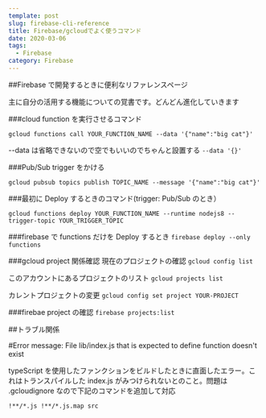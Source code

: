 ```yaml
---
template: post
slug: firebase-cli-reference
title: Firebase/gcloudでよく使うコマンド
date: 2020-03-06
tags:
  - Firebase
category: Firebase
---
```


##Firebase で開発するときに便利なリファレンスページ

主に自分の活用する機能についての覚書です。どんどん進化していきます

###cloud function を実行させるコマンド

`gcloud functions call YOUR_FUNCTION_NAME --data '{"name":"big cat"}'`

--data は省略できないので空でもいいのでちゃんと設置する
`--data '{}'`

###Pub/Sub trigger をかける

`gcloud pubsub topics publish TOPIC_NAME --message '{"name":"big cat"}'`

###最初に Deploy するときのコマンド(trigger: Pub/Sub のとき）

`gcloud functions deploy YOUR_FUNCTION_NAME --runtime nodejs8 --trigger-topic YOUR_TRIGGER_TOPIC`

###firebase で functions だけを Deploy するとき
`firebase deploy --only functions`

###gcloud project 関係確認
現在のプロジェクトの確認
`gcloud config list`

このアカウントにあるプロジェクトのリスト
`gcloud projects list`

カレントプロジェクトの変更
`gcloud config set project YOUR-PROJECT`

###firebae project の確認
`firebase projects:list`

##トラブル関係

#Error message: File lib/index.js that is expected to define function doesn't exist

typeScript を使用したファンクションをビルドしたときに直面したエラー。これはトランスパイルした index.js がみつけられないとのこと。問題は .gcloudignore なので下記のコマンドを追加して対応

`!**/*.js !**/*.js.map src`
